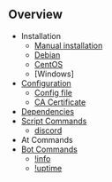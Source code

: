 ## Overview
- Installation
  - [Manual installation](https://github.com/Normynator/roCORDTesting/blob/dev/docs/installation_manual_debian.md)
  - [Debian](https://github.com/Normynator/roCORDTesting/blob/dev/docs/installation_debian.md)
  - [CentOS](https://github.com/Normynator/roCORDTesting/blob/dev/docs/installation_centos.md)
  - [Windows]
- [Configuration](https://github.com/Normynator/roCORDTesting/blob/dev/docs/configuration.md)
  - [Config file](https://github.com/Normynator/roCORDTesting/blob/dev/docs/configuration.md#config-file)
  - [CA Certificate](https://github.com/Normynator/roCORDTesting/blob/dev/docs/configuration.md#ca-certificate)
- [Dependencies](https://github.com/Normynator/roCORDTesting/blob/dev/docs/dependencies.md#required-dependencies-for-rocord)
- [Script Commands](https://github.com/Normynator/roCORDTesting/blob/dev/docs/script_commands.md#script-commands)
  - [discord](https://github.com/Normynator/roCORDTesting/blob/dev/docs/script_commands.md#discordstring-string)
- At Commands
- [Bot Commands](https://github.com/Normynator/roCORDTesting/blob/dev/docs/bot_commands.md)
  - [!info](https://github.com/Normynator/roCORDTesting/blob/dev/docs/bot_commands.md#info)
  - [!uptime](https://github.com/Normynator/roCORDTesting/blob/dev/docs/bot_commands.md#uptime)
